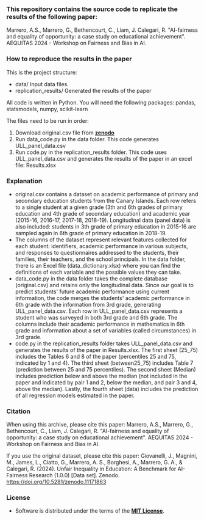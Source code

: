 
### This repository contains the source code to replicate the results of the following paper:
Marrero, A.S., Marrero, G., Bethencourt, C., Liam, J. Calegari, R. "AI-fairness and equality of opportunity: a case study on educational achievement". AEQUITAS 2024 - Workshop on Fairness and Bias in AI.

### How to reproduce the results in the paper
This is the project structure:

+ data/ Input data files.
+ replication_results/ Generated the results of the paper

All code is written in Python. You will need the following packages: pandas, statsmodels, numpy, scikit-learn

The files need to be run in order: 
1. Download original.csv file from __[zenodo](https://zenodo.org/records/11171863)__
3. Run data_code.py in the data folder. This code generates ULL_panel_data.csv
4. Run code.py in the replication_results folder. This code uses ULL_panel_data.csv and generates the results of the paper in an excel file: Results.xlsx

### Explanation
+ original.csv contains a dataset on academic performance of primary and secondary education students from the Canary Islands.
Each row refers to a single student at a given grade (3th and 6th grades of primary education and 4th grade of secondary education) and academic year (2015-16, 2016-17, 2017-18, 2018-19). Longitudinal data (panel data) is also included: students in 3th grade of primary education in 2015-16 are sampled again in 6th grade of primary education in 2018-19.
+ The columns of the dataset represent relevant features collected for each student: identifiers, academic performance in various subjects, and responses to questionnaires addressed to the students, their families, their teachers, and the school principals. In the data folder, there is an Excel file (data_dictionary.xlsx) where you can find the definitions of each variable and the possible values they can take.
+ data_code.py in the data folder takes the complete database (original.csv) and retains only the longitudinal data. Since our goal is to predict students' future academic performance using current information, the code merges the students' academic performance in 6th grade with the information from 3rd grade, generating ULL_panel_data.csv. Each row in ULL_panel_data.csv represents a student who was surveyed in both 3rd grade and 6th grade. The columns include their academic performance in mathematics in 6th grade and information about a set of variables (called circumstances) in 3rd grade.
+ code.py in the replication_results folder takes ULL_panel_data.csv and generates the results of the paper in Results.xlsx. The first sheet (25_75) includes the Tables 6 and 8 of the paper (percentiles 25 and 75, indicated by 1 and 4). The third sheet (between25_75) includes Table 7 (prediction between 25 and 75 percentiles). The second sheet (Median) includes prediction below and above the median (not included in the paper and indicated by pair 1 and 2, below the median, and pair 3 and 4, above the median). Lastly, the fourth sheet (data) includes the prediction of all regression models estimated in the paper. 

### Citation
When using this archive, please cite this paper: 
Marrero, A.S., Marrero, G., Bethencourt, C., Liam, J. Calegari, R. "AI-fairness and equality of opportunity: a case study on educational achievement". AEQUITAS 2024 - Workshop on Fairness and Bias in AI.

If you use the original dataset, please cite this paper: 
Giovanelli, J., Magnini, M., James, L., Ciatto, G., Marrero, A. S., Borghesi, A., Marrero, G. A., & Calegari, R. (2024). Unfair Inequality in Education: A Benchmark for AI-Fairness Research (1.0.0) [Data set]. Zenodo. https://doi.org/10.5281/zenodo.11171863

### License
+ Software is distributed under the terms of the __[MIT License](https://opensource.org/licenses/MIT)__.
